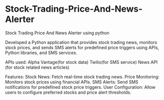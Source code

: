# Stock-Trading-Price-And-News-Alerter
Stock Trading Price And News Alerter using python

 Developed a Python application that provides stock trading news, monitors stock prices, and sends SMS alerts for predefined price triggers using APIs, Python libraries, and SMS services.

 APIs used: Alpha Vantage(for stock data)
            Twilio(for SMS service)
            News API (for stock related news articles)

Features: Stock News: Fetch real-time stock trading news.
          Price Monitoring: Monitors stock prices using financial APIs.
          SMS Alerts: Send SMS notifications for predefined stock price triggers.
          User Configuration: Allow users to configure preferred stocks and price alert thresholds.
